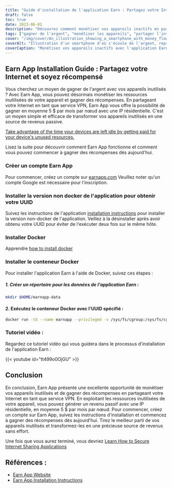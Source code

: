 ```yaml
---
title: "Guide d'installation de l'application Earn : Partagez votre Internet et soyez récompensés"
draft: false
toc: true
date: 2023-06-01
description: "Découvrez comment monétiser vos appareils inactifs en partageant votre Internet et en gagnant des récompenses avec Earn App."
tags: ["gagner de l'argent", "monétiser les appareils", "partager l'internet", "gagner des récompenses", "revenus passifs", "ressources de l'appareil", "Service VPN", "IP résidentiel", "dispositifs inactifs", "gagner de l'argent", "partage de l'internet", "installation de l'application earn", "installation de docker", "conteneur docker", "Tutoriel de l'application earn", "gagner de l'argent application site web", "instructions d'installation", "compte earn app", "version non-docker", "UUID", "installer docker", "installation d'un conteneur docker", "tutoriel vidéo", "gagner des références d'applications", "lien du site web de l'application earn", "Instructions d'installation de l'application earn"]
cover: "/img/cover/An_illustration_showing_a_smartphone_with_money_flowing_out.png"
coverAlt: "Illustration d'un smartphone d'où s'écoule de l'argent, représentant le concept de récompenses obtenues en partageant des ressources internet via l'application Earn."
coverCaption: "Monétisez vos appareils inactifs avec l'application Earn"
---
```


## Earn App Installation Guide : Partagez votre Internet et soyez récompensé

Vous cherchez un moyen de gagner de l'argent avec vos appareils inutilisés ? Avec Earn App, vous pouvez désormais monétiser les ressources inutilisées de votre appareil et gagner des récompenses. En partageant votre Internet en tant que service VPN, Earn App vous offre la possibilité de gagner en moyenne 5 $ par mois par nœud avec une IP résidentielle. C'est un moyen simple et efficace de transformer vos appareils inutilisés en une source de revenus passive.

[Take advantage of the time your devices are left idle by getting paid for your device's unused resources.](https://earnapp.com/i/GCL9QzB5)

Lisez la suite pour découvrir comment Earn App fonctionne et comment vous pouvez commencer à gagner des récompenses dès aujourd'hui.

### Créer un compte Earn App
Pour commencer, créez un compte sur [earnapp.com](https://earnapp.com/i/GCL9QzB5) Veuillez noter qu'un compte Google est nécessaire pour l'inscription.

### Installer la version non docker de l'application pour obtenir votre UUID
Suivez les instructions de l'application [installation instructions](https://help.earnapp.com/hc/en-us/articles/10261224561553-Installation-instructions) pour installer la version non-docker de l'application. Veillez à la désinstaller après avoir obtenu votre UUID pour éviter de l'exécuter deux fois sur le même hôte.

### Installer Docker

Apprendre [how to install docker](https://simeononsecurity.com/other/creating-profitable-low-powered-crypto-miners/#installing-docker)

### Installer le conteneur Docker
Pour installer l'application Earn à l'aide de Docker, suivez ces étapes :

##### 1. Créer un répertoire pour les données de l'application Earn :

```bash
mkdir $HOME/earnapp-data
```

#### 2. Exécutez le conteneur Docker avec l'UUID spécifié :

```bash
docker run -td --name earnapp --privileged -v /sys/fs/cgroup:/sys/fs/cgroup:ro -v $HOME/earnapp-data:/etc/earnapp -e "EARNAPP_UUID"="" -e 'PUID'='99' -e 'PGID'='100' --name earnapp fazalfarhan01/earnapp:lite
```

### Tutoriel vidéo :
Regardez ce tutoriel vidéo qui vous guidera dans le processus d'installation de l'application Earn :

{{< youtube id="tt499o0OjGU" >}}


## Conclusion

En conclusion, Earn App présente une excellente opportunité de monétiser vos appareils inutilisés et de gagner des récompenses en partageant votre Internet en tant que service VPN. En exploitant les ressources inutilisées de votre appareil, vous pouvez générer un revenu passif avec une IP résidentielle, en moyenne 5 $ par mois par nœud. Pour commencer, créez un compte sur Earn App, suivez les instructions d'installation et commencez à gagner des récompenses dès aujourd'hui. Tirez le meilleur parti de vos appareils inutilisés et transformez-les en une précieuse source de revenus sans effort.

Une fois que vous aurez terminé, vous devriez [Learn How to Secure Internet Sharing Applications](https://simeononsecurity.com/other/how-to-secure-internet-sharing-applications/)

## Références :

- [Earn App Website](https://earnapp.com)
- [Earn App Installation Instructions](https://help.earnapp.com)